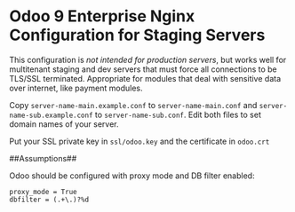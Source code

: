 # Odoo 9 Enterprise Nginx Configuration for Staging Servers

This configuration is *not intended for production servers*, but works well for multitenant 
staging and dev servers that must force all connections to be TLS/SSL terminated. Appropriate
for modules that deal with sensitive data over internet, like payment modules. 

Copy `server-name-main.example.conf` to `server-name-main.conf` and  `server-name-sub.example.conf` to `server-name-sub.conf`. 
Edit both files to set domain names of your server.

Put your SSL private key in `ssl/odoo.key` and the certificate in `odoo.crt`

##Assumptions##

Odoo should be configured with proxy mode and DB filter enabled:
```
proxy_mode = True
dbfilter = (.+\.)?%d
```
